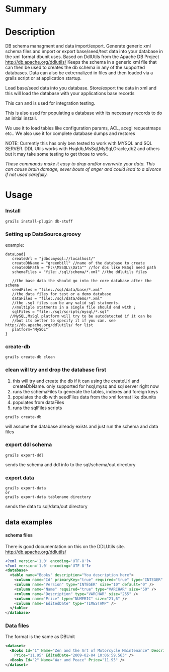 
Summary
=======
Description
===========

DB schema managment and data import/export. Generate generic xml schema files and import or export base/seed/test data into your database in the xml format dbunit uses.
Based on DdlUtils from the Apache DB Project http://db.apache.org/ddlutils/ Keeps the schema in a generic xml file that can then be used to creates the db schema in any of the supported databases. Data can also be extrernalized in files and then loaded via a grails script or at application startup.

Load base/seed data into you database. Store/export the data in xml and this will load the database with your applications base records

This can and is used for integration testing.

This is also used for populating a database with its necessary records to do an initial install.

We use it to load tables like configuration params, ACL, acegi requestmaps etc.. We also use it for complete database dumps and restores

NOTE: Currently this has only ben tested to work with MYSQL and SQL SERVER. DDL Utils works with Hsqldb,MsSql,MySql,Oracle,db2 and others but it may take some testing to get those to work.

 *These commands make it easy to drop and/or overwrite your data. This can cause brain damage, sever bouts of anger and could lead to a divorce if not used carefully.*

Usage
=====

### Install

```
grails install-plugin db-stuff
```

### Setting up DataSource.groovy
example:

```
dataLoad{
   createUrl = "jdbc:mysql://localhost/"
   createDbName = "greenbill" //name of the database to create
   createDbPath = "F:\\MSSQL\\Data"" //for dbs like MsSql need path
   schemaFiles = "file:./sql/schema/*.xml" //the ddlutils files

   //the base data the should go into the core database after the schema
   seedFiles = "file:./sql/data/base/*.xml"
   //the data files for test or a demo database
   dataFiles = "file:./sql/data/demo/*.xml"
   //the .sql files can be any valid sql statments.
   //multiple statments in a single file should end with ;
   sqlFiles = "file:./sql/scripts/mysql/*.sql"
  //MySQL,MsSql platform will try to be autodetected if it can be
   //but its better to specify it if you can. see http://db.apache.org/ddlutils/ for list
   platform="MySQL"
}
```

### create-db

```
grails create-db clean
```
### clean will try and drop the database first
1. this will try and create the db if it can using the createUrl and createDbName. only supported for hsql,mysq and sql server right now
2. runs the schemaFiles to generate the tables, indexes and foreign keys
3. populates the db with seedFiles data from the xml format like dbunits
4. populates from dataFiles
5. runs the sqlFiles scripts

```
grails create-db
```
will assume the database already exists and just run the schema and data files

### export ddl schema

```
grails export-ddl
```
sends the schema and ddl info to the sql/schema/out directory

### export data

```
grails export-data
or
grails export-data tablename directory
```
sends the data to sql/data/out directory

data examples
-------------

#### schema files
There is good documentation on this on the DDLUtils site. http://db.apache.org/ddlutils/

```XML
<?xml version='1.0' encoding='UTF-8'?>
<?xml version='1.0' encoding='UTF-8'?>
<database>
  <table name="Books" description="You description here">
    <column name="Id" primaryKey="true" required="true" type="INTEGER" size="10" />
    <column name="Version" type="INTEGER" size="10" default="0" />
    <column name="Name" required="true" type="VARCHAR" size="50" />
    <column name="Description" type="VARCHAR" size="255" />
    <column name="Price" type="NUMERIC" size="21,6" />
    <column name="EditedDate" type="TIMESTAMP" />
  </table>
</database>
```
### Data files
The format is the same as DBUnit

```XML
<dataset>
  <Books Id="1" Name="Zen and the Art of Motorcycle Maintenance" Description="Are you a rationalist?"
	Price="11.95" EditedDate="2009-02-04 10:06:59.563" />
  <Books Id="2" Name="War and Peace" Price="11.95" />
</dataset>
```
